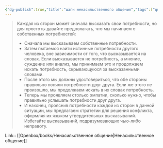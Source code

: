 ```yaml
---
{"dg-publish":true,"title":"шаги ненасильственного общения","tags":["quotes"],"date":"2021-01-11T20:11:06+04:00","modified_at":"2023-03-11T21:50:28+04:00","alias":"шаги ненасильственного общения","dg-path":"/quotes/202101112011.md","permalink":"/quotes/202101112011/","dgPassFrontmatter":true}
---
```



> Каждая из сторон может сначала высказать свои потребности, но для простоты давайте предполагать, что мы начинаем с собственных потребностей: 
> - Сначала мы высказываем собственные потребности.
> - Затем пытаемся найти истинные потребности другого человека, вне зависимости от того, что высказывается на словах. Если высказывается не потребность, а мнение, суждение или анализ, мы принимаем это и продолжаем искать потребность, скрывающуюся за высказанными словами.
> - После этого мы должны удостовериться, что обе стороны правильно поняли потребности друг друга. Если же этого не произошло, мы продолжаем искать в их словах потребность.
> - Теперь мы проявляем столько эмпатии, сколько нужно, чтобы правильно услышать потребности друг друга.
> - И наконец, прояснив потребности каждой из сторон в данной ситуации, мы предлагаем стратегии для решения конфликта, оформляя их языком утвердительных высказываний. Избегайте высказываний, подразумевающих чью-либо неправоту.


Link:: [[Openbox/books/Ненасильственное общение|Ненасильственное общение]]
